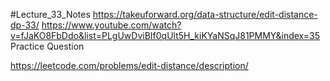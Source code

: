 #Lecture_33_Notes
https://takeuforward.org/data-structure/edit-distance-dp-33/
https://www.youtube.com/watch?v=fJaKO8FbDdo&list=PLgUwDviBIf0qUlt5H_kiKYaNSqJ81PMMY&index=35
Practice Question 


https://leetcode.com/problems/edit-distance/description/